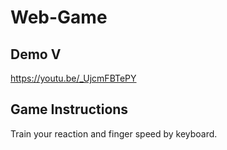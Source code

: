 # Web-Game
## Demo V
https://youtu.be/_UjcmFBTePY
## Game Instructions
Train your reaction and finger speed by keyboard.
